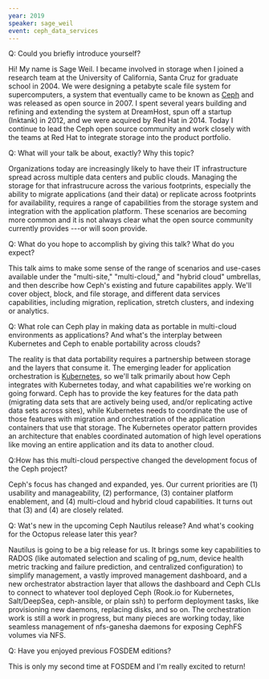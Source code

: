 ```yaml
---
year: 2019
speaker: sage_weil 
event: ceph_data_services
---
```


Q: Could you briefly introduce yourself?

Hi!  My name is Sage Weil.  I became involved in storage when I joined a 
research team at the University of California, Santa Cruz for graduate 
school in 2004.  We were designing a petabyte scale file system for 
supercomputers, a system that eventually came to be known as [Ceph](https://ceph.com/) and was 
released as open source in 2007.  I spent several years building
and refining and extending the system at DreamHost, spun off a startup 
(Inktank) in 2012, and we were acquired by Red Hat in 2014.  Today I continue 
to lead the Ceph open source community and work closely with the teams at 
Red Hat to integrate storage into the product portfolio.

Q: What will your talk be about, exactly? Why this topic?

Organizations today are increasingly likely to have their IT infrastructure 
spread across multiple data centers and public clouds.  Managing the 
storage for that infrastrucure across the various footprints, especially 
the ability to migrate applications (and their data) or replicate across 
footprints for availability, requires a range of capabilities from the 
storage system and integration with the application platform.  These 
scenarios are becoming more common and it is not always clear what the 
open source community currently provides ---or will soon provide.

Q: What do you hope to accomplish by giving this talk? What do you expect?

This talk aims to make some sense of the range of scenarios and use-cases 
available under the "multi-site," "multi-cloud," and "hybrid cloud" 
umbrellas, and then describe how Ceph's existing and future capabilites 
apply.  We'll cover object, block, and file storage, and different 
data services capabilities, including migration, replication, stretch 
clusters, and indexing or analytics.

Q: What role can Ceph play in making data as portable in multi-cloud environments as applications? And what's the interplay between Kubernetes and Ceph to enable portability across clouds?

The reality is that data portability requires a partnership between 
storage and the layers that consume it.  The emerging leader for 
application orchestration is [Kubernetes](https://kubernetes.io/), so we'll talk primarily about how 
Ceph integrates with Kubernetes today, and what capabilities we're working 
on going forward.  Ceph has to provide the key features for the data path 
(migrating data sets that are actively being used, and/or replicating 
active data sets across sites), while Kubernetes needs to coordinate the 
use of those features with migration and orchestration of the application 
containers that use that storage.  The Kubernetes operator pattern 
provides an architecture that enables coordinated automation of high 
level operations like moving an entire application and its data to another 
cloud.

Q:How has this multi-cloud perspective changed the development focus of the Ceph project?

Ceph's focus has changed and expanded, yes.  Our current priorities are (1) 
usability and manageability, (2) performance, (3) container platform 
enablement, and (4) multi-cloud and hybrid cloud capabilities. It turns 
out that (3) and (4) are closely related.

Q: Wat's new in the upcoming Ceph Nautilus release? And what's cooking for the Octopus release later this year?

Nautilus is going to be a big release for us.  It brings some key 
capabilities to RADOS (like automated selection and scaling of pg\_num, 
device health metric tracking and failure prediction, and centralized 
configuration) to simplify management, a vastly improved management 
dashboard, and a new orchestrator abstraction layer that allows the 
dashboard and Ceph CLIs to connect to whatever tool deployed Ceph (Rook.io 
for Kubernetes, Salt/DeepSea, ceph-ansible, or plain ssh) to perform 
deployment tasks, like provisioning new daemons, replacing disks, and so 
on.  The orchestration work is still a work in progress, but many pieces 
are working today, like seamless management of nfs-ganesha daemons for 
exposing CephFS volumes via NFS.

Q: Have you enjoyed previous FOSDEM editions?

This is only my second time at FOSDEM and I'm really excited to return!
